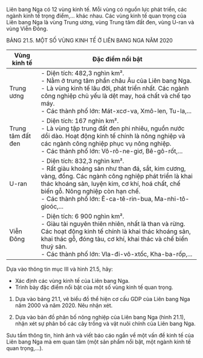 Liên bang Nga có 12 vùng kinh tế. Mỗi vùng có nguồn lực phát triển, các ngành kinh tế trọng điểm,... khác nhau. Các vùng kinh tế quan trọng của Liên bang Nga là vùng Trung ương, vùng Trung tâm đất đen, vùng U-ran và vùng Viễn Đông.

BẢNG 21.5. MỘT SỐ VÙNG KINH TẾ Ở LIÊN BANG NGA NĂM 2020

Vùng kinh tế | Đặc điểm nổi bật
--- | ---
Trung ương | - Diện tích: 482,3 nghìn km². <br>- Nằm ở trung tâm phần châu Âu của Liên bang Nga. <br>- Là vùng kinh tế lâu đời, phát triển nhất. Các ngành công nghiệp chủ yếu là dệt may, hoá chất và chế tạo máy. <br>- Các thành phố lớn: Mát-xcơ-va, Xmô-len, Tu-la,...
Trung tâm đất đen | - Diện tích: 167 nghìn km². <br>- Là vùng tập trung đất đen phi nhiêu, nguồn nước dồi dào. Hoạt động kinh tế chính là nông nghiệp và các ngành công nghiệp phục vụ nông nghiệp. <br>- Các thành phố lớn: Vô-rô-ne-giơ, Bê-gô-rốt,...
U-ran | - Diện tích: 832,3 nghìn km². <br>- Rất giàu khoáng sản như than đá, sắt, kim cương, vàng, đồng. Các ngành công nghiệp phát triển là khai thác khoáng sản, luyện kim, cơ khí, hoá chất, chế biến gỗ. Nông nghiệp còn hạn chế. <br>- Các thành phố lớn: Ê-ca-tê-rin-bua, Ma-nhi-tô-gioóc,...
Viễn Đông | - Diện tích: 6 900 nghìn km². <br>- Giàu tài nguyên thiên nhiên, nhất là than và rừng. Các hoạt động kinh tế chính là khai thác khoáng sản, khai thác gỗ, đóng tàu, cơ khí, khai thác và chế biến thuỷ sản. <br>- Các thành phố lớn: Vla-đi-vô-xtốc, Kha-ba-rốp,...

Dựa vào thông tin mục III và hình 21.5, hãy:
- Xác định các vùng kinh tế của Liên bang Nga.
- Trình bày đặc điểm nổi bật của một số vùng kinh tế quan trọng.

1. Dựa vào bảng 21.1, vẽ biểu đồ thể hiện cơ cấu GDP của Liên bang Nga năm 2000 và năm 2020. Nêu nhận xét.

2. Dựa vào bản đồ phân bố nông nghiệp của Liên bang Nga (hình 21.1), nhận xét sự phân bố các cây trồng và vật nuôi chính của Liên bang Nga.

Sưu tầm thông tin, hình ảnh và viết báo cáo ngắn về một vấn đề kinh tế của Liên bang Nga mà em quan tâm (một sản phẩm nổi bật, một ngành kinh tế quan trọng,...).
